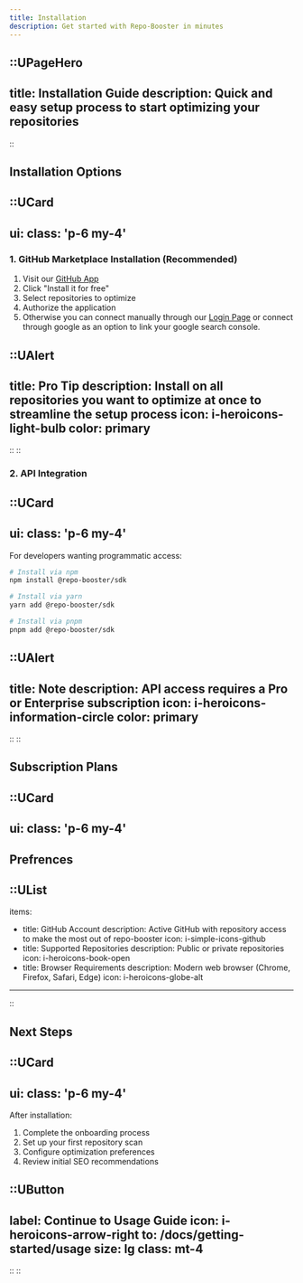 ```yaml
---
title: Installation
description: Get started with Repo-Booster in minutes
---
```


::UPageHero
---
title: Installation Guide
description: Quick and easy setup process to start optimizing your repositories
---
::

## Installation Options

::UCard
---
ui:
  class: 'p-6 my-4'
---
### 1. GitHub Marketplace Installation (Recommended)

1. Visit our [GitHub App](https://github.com/apps/repo-booster)
2. Click "Install it for free"
3. Select repositories to optimize
4. Authorize the application
5. Otherwise you can connect manually through our [Login Page](https://app.repo-booster.com) or connect through google as an option to link your google search console.

::UAlert
---
title: Pro Tip
description: Install on all repositories you want to optimize at once to streamline the setup process
icon: i-heroicons-light-bulb
color: primary
---
::
::

### 2. API Integration

::UCard
---
ui:
  class: 'p-6 my-4'
---
For developers wanting programmatic access:

```bash
# Install via npm
npm install @repo-booster/sdk

# Install via yarn
yarn add @repo-booster/sdk

# Install via pnpm
pnpm add @repo-booster/sdk
```

::UAlert
---
title: Note
description: API access requires a Pro or Enterprise subscription
icon: i-heroicons-information-circle
color: primary
---
::
::

## Subscription Plans

::UCard
---
ui:
  class: 'p-6 my-4'
---

## Prefrences

::UList
---
items:
  - title: GitHub Account
    description: Active GitHub with repository access to make the most out of repo-booster
    icon: i-simple-icons-github
  - title: Supported Repositories
    description: Public or private repositories
    icon: i-heroicons-book-open
  - title: Browser Requirements
    description: Modern web browser (Chrome, Firefox, Safari, Edge)
    icon: i-heroicons-globe-alt
---
::

## Next Steps

::UCard
---
ui:
  class: 'p-6 my-4'
---
After installation:

1. Complete the onboarding process
2. Set up your first repository scan
3. Configure optimization preferences
4. Review initial SEO recommendations

::UButton
---
label: Continue to Usage Guide
icon: i-heroicons-arrow-right
to: /docs/getting-started/usage
size: lg
class: mt-4
---
::
::